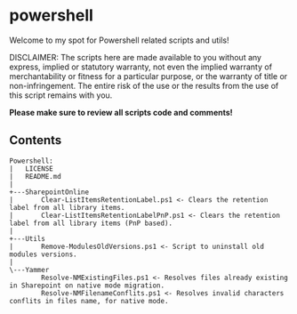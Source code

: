 # powershell
Welcome to my spot for Powershell related scripts and utils!

DISCLAIMER:
The scripts here are made available to you without any express,
implied or statutory warranty, not even the implied warranty of
merchantability or fitness for a particular purpose, or the
warranty of title or non-infringement. The entire risk of the
use or the results from the use of this script remains with you.

**Please make sure to review all scripts code and comments!**

## Contents
```
Powershell:
|   LICENSE
|   README.md
|
+---SharepointOnline
|       Clear-ListItemsRetentionLabel.ps1 <- Clears the retention label from all library items.
|       Clear-ListItemsRetentionLabelPnP.ps1 <- Clears the retention label from all library items (PnP based).
|
+---Utils
|       Remove-ModulesOldVersions.ps1 <- Script to uninstall old modules versions.
|
\---Yammer
        Resolve-NMExistingFiles.ps1 <- Resolves files already existing in Sharepoint on native mode migration.
        Resolve-NMFilenameConflits.ps1 <- Resolves invalid characters conflits in files name, for native mode.
```
